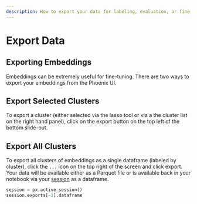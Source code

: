 ```yaml
---
description: How to export your data for labeling, evaluation, or fine-tuning
---
```


# Export Data

## Exporting Embeddings

Embeddings can be extremely useful for fine-tuning. There are two ways to export your embeddings from the Phoenix UI.

## Export Selected Clusters

To export a cluster (either selected via the lasso tool or via a the cluster list on the right hand panel), click on the export button on the top left of the bottom slide-out.

## Export All Clusters

To export all clusters of embeddings as a single dataframe (labeled by cluster), click the `...` icon on the top right of the screen and click export. Your data will be available either as a Parquet file or is available back in your notebook via your [session](https://docs.arize.com/phoenix/references/api/session) as a dataframe.

```python
session = px.active_session()
session.exports[-1].dataframe
```

